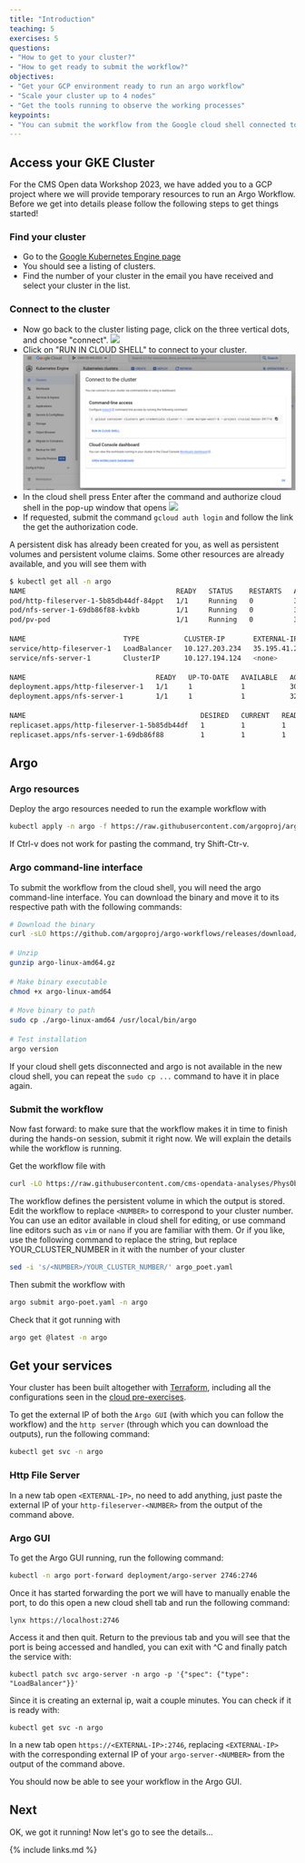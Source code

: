 ```yaml
---
title: "Introduction"
teaching: 5
exercises: 5
questions:
- "How to get to your cluster?"
- "How to get ready to submit the workflow?"
objectives:
- "Get your GCP environment ready to run an argo workflow"
- "Scale your cluster up to 4 nodes"
- "Get the tools running to observe the working processes"
keypoints:
- "You can submit the workflow from the Google cloud shell connected to your cluster."
---
```


## Access your GKE Cluster
For the CMS Open data Workshop 2023, we have added you to a GCP project where we will provide temporary resources to run an Argo Workflow. Before we get into details please follow the following steps to get things started!

### Find your cluster
* Go to the [Google Kubernetes Engine page](https://console.cloud.google.com/kubernetes/list/overview?project=crucial-baton-391716)
* You should see a listing of clusters.
* Find the number of your cluster in the email you have received and select your cluster in the list.

### Connect to the cluster
* Now go back to the cluster listing page, click on the three vertical dots, and choose "connect".
![](../fig/gke6.png)
* Click on "RUN IN CLOUD SHELL" to connect to your cluster.
![](../fig/gke7.png)
* In the cloud shell press Enter after the command and authorize cloud shell in the pop-up window that opens
![](../fig/gke8.png)
* If requested, submit the command `gcloud auth login` and follow the link the get the authorization code.

A persistent disk has already been created for you, as well as persistent volumes and persistent volume claims. 
Some other resources are already available, and you will see them with

```bash
$ kubectl get all -n argo
NAME                                     READY   STATUS    RESTARTS   AGE
pod/http-fileserver-1-5b85db44df-84ppt   1/1     Running   0          30m
pod/nfs-server-1-69db86f88-kvbkb         1/1     Running   0          32m
pod/pv-pod                               1/1     Running   0          30m

NAME                        TYPE           CLUSTER-IP       EXTERNAL-IP     PORT(S)                      AGE
service/http-fileserver-1   LoadBalancer   10.127.203.234   35.195.41.247   80:32703/TCP                 32m
service/nfs-server-1        ClusterIP      10.127.194.124   <none>          2049/TCP,20048/TCP,111/TCP   32m

NAME                                READY   UP-TO-DATE   AVAILABLE   AGE
deployment.apps/http-fileserver-1   1/1     1            1           30m
deployment.apps/nfs-server-1        1/1     1            1           32m

NAME                                           DESIRED   CURRENT   READY   AGE
replicaset.apps/http-fileserver-1-5b85db44df   1         1         1       30m
replicaset.apps/nfs-server-1-69db86f88         1         1         1       32m
```


## Argo

### Argo resources
Deploy the argo resources needed to run the example workflow with

```bash
kubectl apply -n argo -f https://raw.githubusercontent.com/argoproj/argo-workflows/master/manifests/quick-start-postgres.yaml
```

If Ctrl-v does not work for pasting the command, try Shift-Ctr-v.

### Argo command-line interface
To submit the workflow from the cloud shell, you will need the argo command-line interface. You can download the binary and move it to its respective path with the following commands:

```bash
# Download the binary
curl -sLO https://github.com/argoproj/argo-workflows/releases/download/v3.4.7/argo-linux-amd64.gz

# Unzip
gunzip argo-linux-amd64.gz

# Make binary executable
chmod +x argo-linux-amd64

# Move binary to path
sudo cp ./argo-linux-amd64 /usr/local/bin/argo

# Test installation
argo version
```

If your cloud shell gets disconnected and argo is not available in the new cloud shell, you can repeat the `sudo cp ...` command to have it in place again.

### Submit the workflow
Now fast forward: to make sure that the workflow makes it in time to finish during the hands-on session, submit it right now. We will explain the details while the workflow is running.

Get the workflow file with

```bash
curl -LO https://raw.githubusercontent.com/cms-opendata-analyses/PhysObjectExtractorTool/odws2023/PhysObjectExtractor/cloud/argo_poet.yaml
```

The workflow defines the persistent volume in which the output is stored. Edit the workflow to replace `<NUMBER>` to correspond to your cluster number. You can use an editor available in cloud shell for editing, or use command line editors such as `vim` or `nano` if you are familiar with them. Or if you like, use the following command to replace the string, but replace YOUR_CLUSTER_NUMBER in it with the number of your cluster

```bash
sed -i 's/<NUMBER>/YOUR_CLUSTER_NUMBER/' argo_poet.yaml
```

Then submit the workflow with

```bash
argo submit argo-poet.yaml -n argo
```

Check that it got running with

```bash
argo get @latest -n argo
```



## Get your services
Your cluster has been built altogether with [Terraform](https://www.terraform.io), including all the configurations seen in the [cloud pre-exercises](https://cms-opendata-workshop.github.io/workshop2022-lesson-introcloud/). 

To get the external IP of both the `Argo GUI` (with which you can follow the workflow) and the `http server` (through which you can download the outputs), run the following command:

```bash
kubectl get svc -n argo
```

### Http File Server
In a new tab open ```<EXTERNAL-IP>```, no need to add anything, just paste the external IP of your `http-fileserver-<NUMBER>` from the output of the command above.

### Argo GUI

To get the Argo GUI running, run the following command:

```bash
kubectl -n argo port-forward deployment/argo-server 2746:2746
```

Once it has started forwarding the port we will have to manually enable the port, to do this open a new cloud shell tab and run the following command:

```
lynx https://localhost:2746
```

Access it and then quit. Return to the previous tab and you will see that the port is being accessed and handled, you can exit with ^C and finally patch the service with:

```
kubectl patch svc argo-server -n argo -p '{"spec": {"type": "LoadBalancer"}}'
```

Since it is creating an external ip, wait a couple minutes. You can check if it is ready with:
```
kubectl get svc -n argo
```

In a new tab open ```https://<EXTERNAL-IP>:2746```, replacing `<EXTERNAL-IP>` with the corresponding external IP of your `argo-server-<NUMBER>` from the output of the command above.

You should now be able to see your workflow in the Argo GUI.

## Next

OK, we got it running! Now let's go to see the details...

{% include links.md %}


